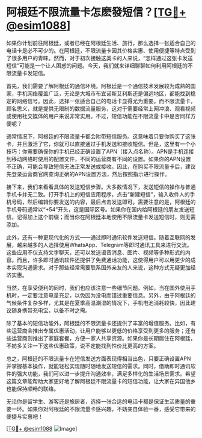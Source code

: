 # 阿根廷不限流量卡怎麽發短信？[[TG💪+ @esim1088](https://t.me/s/esim1088)]

如果你计划前往阿根廷，或者已经在阿根廷生活、旅行，那么选择一张适合自己的电话卡是必不可少的。在阿根廷，不限流量卡因其价格实惠、使用便捷等特点受到了很多用户的青睐。然而，对于初次接触这类卡的人来说，“怎样通过这张卡发送短信”可能是一个让人困惑的问题。今天，我们就来详细聊聊如何利用阿根廷的不限流量卡发短信。

首先，我们需要了解阿根廷的通信环境。阿根廷是一个通信技术发展较为成熟的国家，手机网络覆盖广泛，无论是大城市布宜诺斯艾利斯还是偏远地区，都能找到稳定的网络信号。因此，选择一张适合自己的电话卡显得尤为重要。而不限流量卡，顾名思义，就是提供无限制的数据流量服务，这对于需要经常上网冲浪、观看视频或使用社交媒体的用户来说非常实用。不过，短信功能在不限流量卡中是否同样方便呢？

通常情况下，阿根廷的不限流量卡都会附带短信服务。这意味着只要你购买了这张卡，并且激活了它，你就可以直接通过手机发送和接收短信。但是，这里有一个小技巧：你需要确保你的手机已经正确设置了APN（接入点名称）。APN是手机连接到移动网络时使用的配置文件，不同的运营商有不同的设置。如果你的APN设置不正确，可能会导致短信无法正常发送或接收。因此，在购买不限流量卡后，建议先登录运营商官网查询正确的APN设置方法，然后按照指示进行操作。

接下来，我们来看看具体的发送短信步骤。大多数情况下，发送短信的操作与普通手机卡并无二致。打开手机上的短信应用程序，点击“新建短信”，输入收件人的手机号码，然后编辑你要发送的内容，最后点击发送即可。需要注意的是，阿根廷的手机号码通常以“+54”开头，这是国际区号。如果你在国内给阿根廷的朋友发送短信，记得加上这个前缀；而当你在阿根廷本地使用不限流量卡发送短信时，则无需添加。

此外，还有一种更现代化的方式——通过即时通讯软件发送短信。随着互联网的发展，越来越多的人选择使用WhatsApp、Telegram等即时通讯工具来进行交流。这些应用不仅支持文字聊天，还可以发送语音消息、图片、视频等多种形式的内容。而且，许多即时通讯软件还提供了免费通话功能，这使得用户可以用更少的成本实现沟通需求。对于那些经常需要联系国外亲友的人来说，这种方式无疑更加经济实惠。

当然，在享受便利的同时，我们也应该注意一些细节问题。例如，当在国外使用手机时，一定要注意电量充足，以免因为没电而错过重要信息。另外，由于阿根廷的气候条件复杂多样，尤其是在夏季高温潮湿的情况下，手机电池消耗较快，因此建议随身携带充电宝，以备不时之需。

除了基本的短信功能外，阿根廷的不限流量卡还提供了丰富的增值服务。比如，有些运营商会推出专属优惠活动，让用户能够以更低的价格享受到更多的服务；还有些运营商则推出了家庭套餐，方便一家人共享资源。如果你是长期居住在阿根廷，不妨多关注一下这些优惠政策，说不定能找到性价比更高的方案。

总之，阿根廷的不限流量卡在短信发送方面表现得相当出色，只要正确设置APN并掌握基本操作，就能轻松实现随时随地发送短信的需求。同时，借助即时通讯软件的强大功能，我们可以进一步提升沟通效率，满足多样化的生活场景需求。希望这篇文章能帮助大家更好地了解阿根廷不限流量卡的短信功能，让大家在异国他乡也能保持顺畅的联络。

无论你是留学生、游客还是旅居者，选择一张合适的电话卡都是保证生活质量的重要一环。如果你对阿根廷的不限流量卡感兴趣，不妨亲自体验一番，感受它带来的便捷与实惠吧！

[[TG💪+ @esim1088](https://t.me/s/esim1088) ![Image](https://i.postimg.cc/4NQfJmqS/Snipaste-2025-05-13-00-14-12.png)]